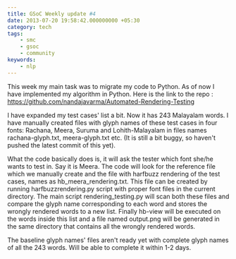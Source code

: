 ```yaml
---
title: GSoC Weekly update #4
date: 2013-07-20 19:58:42.000000000 +05:30
category: tech
tags:
    - smc
    - gsoc
    - community
keywords:
    - nlp
---
```



This week my main task was to migrate my code to Python. As of now I have implemented my algorithm in Python. Here is the link to the repo : https://github.com/nandajavarma/Automated-Rendering-Testing

I have expanded my test cases' list a bit. Now it has 243 Malayalam words. I have manually created files with glyph names of these test cases in four fonts: Rachana, Meera, Suruma and Lohith-Malayalam in files names rachana-glyph.txt,  meera-glyph.txt etc. (It is still a bit buggy, so haven't pushed the latest commit of this yet).

What the code basically does is, it will ask the tester which font she/he wants to test in. Say it is Meera. The code will look for the reference file which we manually create and the file with harfbuzz rendering of the test cases, names as hb\_meera\_rendering.txt. This file can be created by running harfbuzzrendering.py script with proper font files in the current directory. The main script rendering\_testing.py will scan both these files and compare the glyph name corresponding to each word and stores the wrongly rendered words to a new list. Finally hb-view will be executed on the words inside this list and a file named output.png will be generated in the same directory that contains all the wrongly rendered words.

The baseline glyph names' files aren't ready yet with complete glyph names of all the 243 words. Will be able to complete it within 1-2 days.
